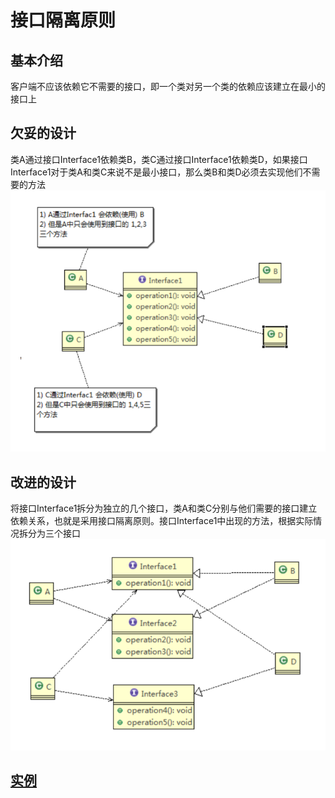 # 接口隔离原则

## 基本介绍

客户端不应该依赖它不需要的接口，即一个类对另一个类的依赖应该建立在最小的接口上

## 欠妥的设计

类A通过接口Interface1依赖类B，类C通过接口Interface1依赖类D，如果接口Interface1对于类A和类C来说不是最小接口，那么类B和类D必须去实现他们不需要的方法  
![img.png](../../resources/picture/img2.png)

## 改进的设计

将接口Interface1拆分为独立的几个接口，类A和类C分别与他们需要的接口建立依赖关系，也就是采用接口隔离原则。接口Interface1中出现的方法，根据实际情况拆分为三个接口  
![img.png](../../resources/picture/img3.png)

## [实例](../interfacesegregation)
